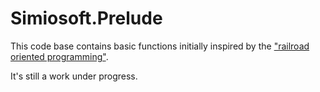 # Simiosoft.Prelude

This code base contains basic functions initially inspired by the ["railroad
oriented programming"](https://fsharpforfunandprofit.com/rop/).

It's still a work under progress.
